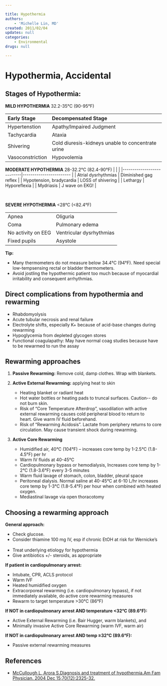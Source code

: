 ```yaml
---

title: Hypothermia
authors:
    - 'Michelle Lin, MD'
created: 2011/02/04
updates: null
categories:
    - Environmental
drugs: null

---
```




# Hypothermia, Accidental

## Stages of Hypothermia:

**MILD HYPOTHERMIA** 32.2-35°C (90-95°F) 

| Early Stage      | Decompensated Stage                                |
| :-------------   | :-------------                                     |
| Hypertenstion    | Apathy/Impaired Judgment                           |
| Tachycardia      | Ataxia                                             |
| Shivering        | Cold diuresis-kidneys unable to concentrate urine  |
| Vasoconstriction | Hypovolemia                                        |


**MODERATE HYPOTHERMIA** 28-32.2°C (82.4-90°F)
|                           |                         |
|---------------------------|------------------------ |
| Atrial dysrhythmias       | Diminished gag reflex   |
| Hypotension, bradycardia  | LOSS of shivering       |
| Lethargy                  | Hyporeflexia            |
| Mydriasis                 | J wave on EKG!          |

[](https://d2p53dh3qxfm0x.cloudfront.net/uploads/img/1jx/5/m/920b06f8-6c2f-51d7-a568-926fb05392db/640.png) 

**SEVERE HYPOTHERMIA** &lt;28°C (&lt;82.4°F)

|                     |                           |
|---------------------|---------------------------|
| Apnea               | Oliguria                  |       
| Coma                | Pulmonary edema           |
| No activity on EEG  | Ventricular dysrhythmias  |
| Fixed pupils        | Asystole                  |

**Tip:**

-   Many thermometers do not measure below 34.4°C (94°F). Need special low-tempsensing rectal or bladder thermometers.
-   Avoid jostling the hypothermic patient too much because of myocardial irritability and consequent arrhythmias.

## Direct complications from hypothermia and rewarming

-   Rhabdomyolysis
-   Acute tubular necrosis and renal failure
-   Electrolyte shifts, especially K+ because of acid-base changes during rewarming
-   Hypoglycemia from depleted glycogen stores
-   Functional coagulapathy: May have normal coag studies because have to be rewarmed to run the assay

## Rewarming approaches

1.  **Passive Rewarming:** Remove cold, damp clothes. Wrap with blankets.
2.  **Active External Rewarming:** applying heat to skin
    -   Heating blanket or radiant heat
    -   Hot water bottles or heating pads to truncal surfaces. Caution-- do not burn skin.
    -   Risk of “Core Temperature Afterdrop”, vasodilation with active external rewarming causes cold peripheral blood to return to heart. Give warm IV fluid beforehand.
    -   Risk of “Rewarming Acidosis”. Lactate from periphery returns to core circulation. May cause transient shock during rewarming.

3.  **Active Core Rewarming**

    -   Humidified air, 40°C (104°F) – increases core temp by 1-2.5°C (1.8-4.5°F) per hr
    -   Warm IV fluids at 40-45°C
    -   Cardiopulmonary bypass or hemodialysis, Increases core temp by 1-2°C (1.8-3.6°F) every 3-5 minutes
    -   Warm fluid lavage of stomach, colon, bladder, pleural space
    -   Peritoneal dialysis. Normal saline at 40-45°C at 6-10 L/hr increases core temp by 1-3°C (1.8-5.4°F) per hour when combined with heated oxygen.
    -   Mediastinal lavage via open thoracotomy

## Choosing a rewarming approach

**General approach:**

-   Check glucose.    
-   Consider thiamine 100 mg IV, esp if chronic EtOH at risk for Wernicke’s    
-   Treat underlying etiology for hypothermia 
-   Give antibiotics +/- steroids, as appropriate   

**If patient in cardiopulmonary arrest:**

-   Intubate, CPR, ACLS protocol
-   Warm IVF
-   Heated humidified oxygen
-   Extracorporeal rewarming (i.e. cardiopulmonary bypass), if not immediately available, do active core rewarming measures
-   Rewarm to target temperature &gt;30°C (86°F)


**If NOT in cardiopulmonary arrest AND temperature &lt;32°C (89.6°F):**

-   Active External Rewarming (i.e. Bair Hugger, warm blankets), and
-   Minimally invasive Active Core Rewarming (warm IVF, warm air)


**If NOT in cardiopulmonary arrest AND temp ≥32°C (89.6°F):**

-   Passive external rewarming measures    

## References

-   [McCullough L, Arora S.Diagnosis and treatment of hypothermia.Am Fam Physician. 2004 Dec 15;70(12):2325-32.](http://www.ncbi.nlm.nih.gov/pubmed/?term=15617296)
